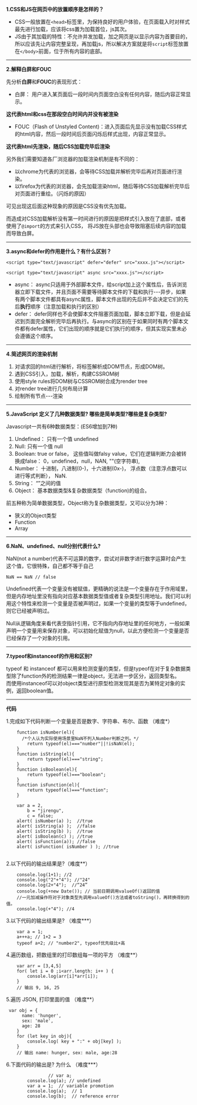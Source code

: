 **1.CSS和JS在网页中的放置顺序是怎样的？**

- CSS一般放置在`<head>`标签里，为保持良好的用户体验，在页面载入时对样式最先进行加载，应该将css置为加载首位，js其次。    
- JS由于其加载的特性：不允许并发加载，加之网页是以显示内容为首要目的，所以应该先让内容完整呈现，再加载js，所以解决方案就是将`script`标签放置在`</body>`前面，位于所有内容的底部。    

---

**2.解释白屏和FOUC**   

先分析**白屏**和**FOUC**的表现形式： 

- 白屏： 用户进入某页面后一段时间内页面空白没有任何内容，随后内容正常显示。    

**这代表html和css在那段空白时间内并没有被渲染**    

- FOUC（Flash of Unstyled Content)：进入页面后先显示没有加载CSS样式的html内容，然后一段时间后页面闪烁后样式出现，内容正常显示。     

**这代表html先渲染，随后CSS加载完毕后渲染**    

另外我们需要知道各厂浏览器的加载渲染机制是有不同的：   

- 以chrome为代表的浏览器，会等待CSS加载并解析完毕后再对页面进行渲染。
- 以firefox为代表的浏览器，会先加载渲染html，随后等待CSS加载解析完毕后对页面进行重绘。（闪烁的原因）    

可见出现这后面这种现象的原因是CSS没有优先加载。

而造成对CSS加载解析没有第一时间进行的原因是把样式引入放在了底部，或者使用了`@import`的方式来引入CSS， 将JS放在头部也会导致阻塞后续内容的加载而导致白屏。    

---

**3.async和defer的作用是什么？有什么区别？**    

```
<script type="text/javascript" defer="defer" src="xxxx.js"></script>

<script type="text/javascript" async src="xxxx.js"></script>
```

- async： async只适用于外部脚本文件，给script加上这个属性后，告诉浏览器立即下载文件，并且页面不需要等待脚本文件的下载和执行---异步，如果有两个脚本文件都具有async属性，脚本文件出现的先后并不会决定它们的先后**执行**顺序（注意加载和执行的区别）
- defer： defer同样也不会使脚本文件阻塞页面加载，脚本立即下载，但是会延迟到页面完全解析完毕后再执行。与async的区别在于如果同时有两个脚本文件都有defer属性，它们出现的顺序就是它们执行的顺序，但其实现实里未必会遵循这个顺序。    
- ---

**4.简述网页的渲染机制**    

1. 对请求回的html进行解析，将标签解析成DOM节点，形成DOM树。
2. 遇到CSS引入，加载，解析，构建CSSROM树
3. 使用style rules将DOM树与CSSROM树合成为render tree
4. 对render tree进行几何布局计算
5. 绘制所有节点---渲染    

---

**5.JavaScript 定义了几种数据类型? 哪些是简单类型?哪些是复杂类型?**    

Javascript一共有6种数据类型：(ES6增加到7种)    

1. Undefined： 只有一个值 undefined
2. Null: 只有一个值 null
3. Boolean: true or false， 这些值叫做falsy value，它们在逻辑判断力会被转换成false： 0，undefined，null，NAN, ""(空字符串), 
4. Number： 十进制，八进制(0-)，十六进制(0x-)， 浮点数（注意浮点数可以进行等式判断）， NaN.
5. String： “”之间的值
6. Object： 基本数据类型&复杂数据类型（function)的组合。

前五种称为简单数据类型，Object称为复杂数据类型，又可以分为3种： 

- 狭义的Object类型
- Function
- Array

---

**6.NaN、undefined、null分别代表什么?**    

NaN(not a number)代表不可运算的数字，尝试对非数字进行数字运算时会产生这个值，它很特殊，自己都不等于自己

```
NaN == NaN // false
```

Undefined代表一个变量没有被赋值，更精确的说法是一个变量存在于作用域里，但是内存地址里没有指向对应基本数据类型值或者复杂类型引用地址。我们可以利用这个特性来检测一个变量是否被声明过，如果一个变量的类型等于undefined，则它已经被声明过。    

Null从逻辑角度来看代表空指针引用，它不指向内存地址里的任何地方，一般如果声明一个变量用来保存对象，可以初始化赋值为null，以此方便检测一个变量是否已经保存了一个对象的引用。    

---

**7.typeof和instanceof的作用和区别?**    

typeof 和 instanceof 都可以用来检测变量的类型，但是typeof在对于复杂数据类型除了function外的检测结果一律是object，无法进一步区分，返回类型名。    
而使用instanceof可以对object类型进行原型检测发现其是否为某特定对象的实例，返回boolean值。   

---

**代码**    

1.完成如下代码判断一个变量是否是数字、字符串、布尔、函数 （难度*）

```
    function isNumber(el){
	  /*个人认为实际使用场景里NaN不列入Number判断之列。*/
		return typeof(el)==="number"||!isNaN(el);
    }
    function isString(el){
	    return typeof(el)==="string";
    }
    function isBoolean(el){
	    return typeof(el)==="boolean";
    }
    function isFunction(el){
	    return typeof(el)==="function";
    }

    var a = 2,
        b = "jirengu",
        c = false;
    alert( isNumber(a) );  //true
    alert( isString(a) );  //false
    alert( isString(b) );  //true
    alert( isBoolean(c) ); //true
    alert( isFunction(a)); //false
    alert( isFunction( isNumber ) ); //true
    
```

2.以下代码的输出结果是?（难度**）   

```
    console.log(1+1); //2
    console.log("2"+"4"); //"24"
    console.log(2+"4");  //“24”
    console.log(+new Date()); // 当前日期调用valueOf()返回的值
    //一元加减操作符对于对象类型先调用valueOf()方法或者toString()，再转换得到的值。
    console.log(+"4"); //4
```

3.以下代码的输出结果是? （难度***）    

```
    var a = 1;
    a+++a; // 1+2 = 3
    typeof a+2; // "number2", typeof优先级比+高
```

4.遍历数组，把数组里的打印数组每一项的平方 （难度**）    

```
    var arr = [3,4,5]
    for( let i = 0 ;i<arr.length: i++ ) {
	    console.log(arr[i]*arr[i]);
    }
    // 输出 9, 16, 25
```

5.遍历 JSON, 打印里面的值 （难度**）    

```
 var obj = {
      name: 'hunger',
      sex: 'male',
      age: 28
    }
    for (let key in obj){
	    console.log( key + ":" + obj[key] );
    }
    // 输出 name: hunger, sex: male, age:28
```

6.下面代码的输出是? 为什么 （难度***）

```
				// var a;
        console.log(a); // undefined
        var a = 1;  // variable promotion
        console.log(a);  // 1
        console.log(b);  // reference error
```
